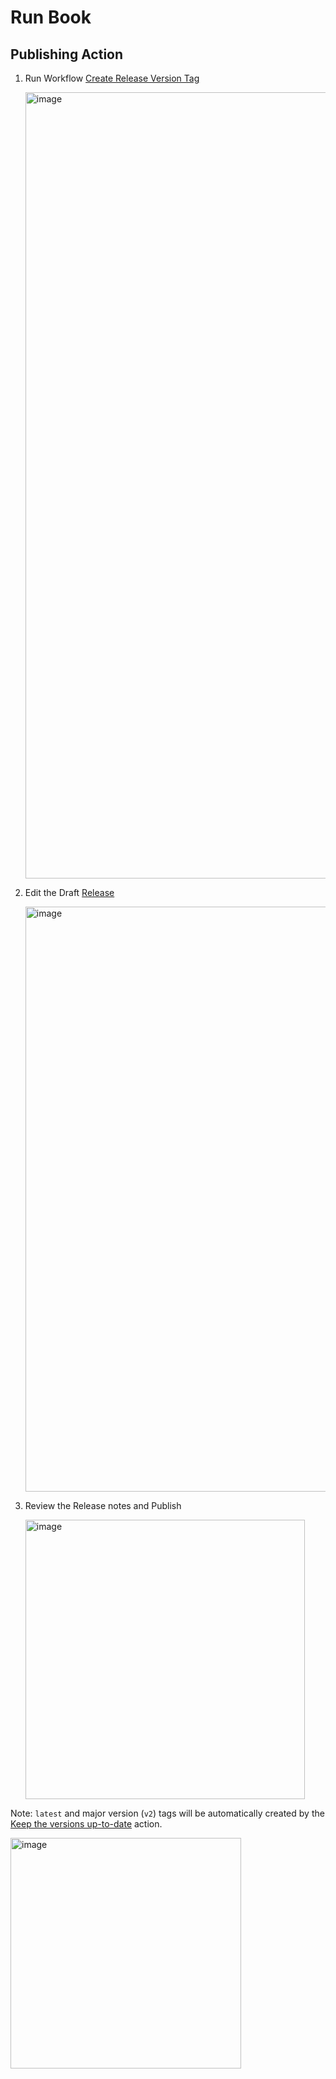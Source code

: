# Run Book

## Publishing Action

1. Run Workflow [Create Release Version Tag](https://github.com/streetsidesoftware/cspell-action/actions/workflows/release.yml)
 
   <img width="1258" alt="image" src="https://user-images.githubusercontent.com/3740137/170319864-99c557be-4de0-47c2-821e-5e5446313855.png">

1. Edit the Draft [Release](https://github.com/streetsidesoftware/cspell-action/releases)
 
   <img width="936" alt="image" src="https://user-images.githubusercontent.com/3740137/170321272-2a7560a8-ed96-42f9-9107-ae10365e8fb9.png">

1. Review the Release notes and Publish
 
   <img width="447" alt="image" src="https://user-images.githubusercontent.com/3740137/170321640-a06e4b0b-118b-4efb-8ff6-d85ac42f7bac.png">

Note: `latest` and major version (`v2`) tags will be automatically created by the [Keep the versions up-to-date](https://github.com/streetsidesoftware/cspell-action/actions/workflows/latest.yml) action.

<img width="369" alt="image" src="https://user-images.githubusercontent.com/3740137/170323441-e9847bdb-16c4-4596-b97a-3f9518869f37.png">
